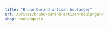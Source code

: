 ```yaml
---
title: "Bruno Durand artisan boulanger"
url: /privas/bruno-durand-artisan-boulanger/
shop: boulangerie
---
```

